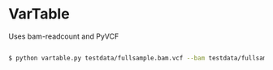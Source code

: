 # VarTable
Uses bam-readcount and PyVCF

```bash

$ python vartable.py testdata/fullsample.bam.vcf --bam testdata/fullsample.bam --ref testdata/Den1__WestPac__1997.fasta --type base_caller  --mindepth 10 --minpercent 1 --out testdata/example.tsv

```
